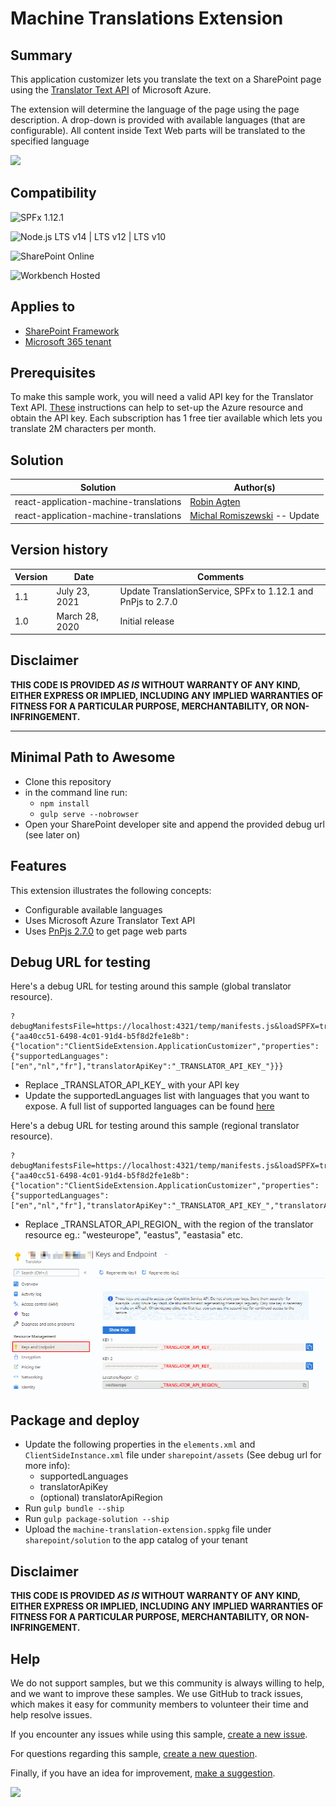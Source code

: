 # Machine Translations Extension

## Summary

This application customizer lets you translate the text on a SharePoint page using the [Translator Text API](https://azure.microsoft.com/en-us/services/cognitive-services/translator-text-api/) of Microsoft Azure. 

The extension will determine the language of the page using the page description. A drop-down is provided with available languages (that are configurable). All content inside Text Web parts will be translated to the specified language

![](./assets/sample.gif)

## Compatibility

![SPFx 1.12.1](https://img.shields.io/badge/SPFx-1.12.1-green.svg)

![Node.js LTS v14 | LTS v12 | LTS v10](https://img.shields.io/badge/Node.js-LTS%20v14%20%7C%20LTS%20v12%20%7C%20LTS%20v10-green.svg) 

![SharePoint Online](https://img.shields.io/badge/SharePoint-Online-red.svg)

![Workbench Hosted](https://img.shields.io/badge/Workbench-Hosted-yellow.svg)


## Applies to

* [SharePoint Framework](https://docs.microsoft.com/sharepoint/dev/spfx/sharepoint-framework-overview)
* [Microsoft 365 tenant](https://docs.microsoft.com/sharepoint/dev/spfx/set-up-your-developer-tenant)


## Prerequisites

To make this sample work, you will need a valid API key for the Translator Text API. [These](https://docs.microsoft.com/en-us/azure/cognitive-services/translator/translator-text-how-to-signup) instructions can help to set-up the Azure resource and obtain the API key. Each subscription has 1 free tier available which lets you translate 2M characters per month.

## Solution

Solution|Author(s)
--------|---------
react-application-machine-translations | [Robin Agten](https://twitter.com/AgtenRobin)
react-application-machine-translations | [Michal Romiszewski](https://twitter.com/romiszewski) -- Update

## Version history

Version|Date|Comments
-------|----|--------
1.1|July 23, 2021|Update TranslationService, SPFx to 1.12.1 and PnPjs to 2.7.0
1.0|March 28, 2020|Initial release

## Disclaimer

**THIS CODE IS PROVIDED *AS IS* WITHOUT WARRANTY OF ANY KIND, EITHER EXPRESS OR IMPLIED, INCLUDING ANY IMPLIED WARRANTIES OF FITNESS FOR A PARTICULAR PURPOSE, MERCHANTABILITY, OR NON-INFRINGEMENT.**

---

## Minimal Path to Awesome

- Clone this repository
- in the command line run:
  - `npm install`
  - `gulp serve --nobrowser`
- Open your SharePoint developer site and append the provided debug url (see later on)


## Features

This extension illustrates the following concepts:

- Configurable available languages
- Uses Microsoft Azure Translator Text API
- Uses [PnPjs 2.7.0](https://pnp.github.io/pnpjs/) to get page web parts

## Debug URL for testing

Here's a debug URL for testing around this sample (global translator resource).

```
?debugManifestsFile=https://localhost:4321/temp/manifests.js&loadSPFX=true&customActions={"aa40cc51-6498-4c01-91d4-b5f8d2fe1e8b":{"location":"ClientSideExtension.ApplicationCustomizer","properties":{"supportedLanguages":["en","nl","fr"],"translatorApiKey":"_TRANSLATOR_API_KEY_"}}}
```
 - Replace \_TRANSLATOR_API_KEY_ with your API key
 - Update the supportedLanguages list with languages that you want to expose. A full list of supported languages can be found [here](https://docs.microsoft.com/en-us/azure/cognitive-services/translator/language-support)

Here's a debug URL for testing around this sample (regional translator resource).

```
?debugManifestsFile=https://localhost:4321/temp/manifests.js&loadSPFX=true&customActions={"aa40cc51-6498-4c01-91d4-b5f8d2fe1e8b":{"location":"ClientSideExtension.ApplicationCustomizer","properties":{"supportedLanguages":["en","nl","fr"],"translatorApiKey":"_TRANSLATOR_API_KEY_","translatorApiRegion":"_TRANSLATOR_API_REGION_"}}}
```
- Replace \_TRANSLATOR_API_REGION_ with the region of the translator resource eg.: "westeurope", "eastus", "eastasia" etc.

![](./assets/azure_translator_service.png)

 ## Package and deploy

  - Update the following properties in the `elements.xml` and `ClientSideInstance.xml` file under `sharepoint/assets` (See debug url for more info):
    - supportedLanguages
    - translatorApiKey
    - (optional) translatorApiRegion
  - Run `gulp bundle --ship`
  - Run `gulp package-solution --ship`
  - Upload the `machine-translation-extension.sppkg` file under `sharepoint/solution` to the app catalog of your tenant

## Disclaimer
**THIS CODE IS PROVIDED *AS IS* WITHOUT WARRANTY OF ANY KIND, EITHER EXPRESS OR IMPLIED, INCLUDING ANY IMPLIED WARRANTIES OF FITNESS FOR A PARTICULAR PURPOSE, MERCHANTABILITY, OR NON-INFRINGEMENT.**

## Help

We do not support samples, but we this community is always willing to help, and we want to improve these samples. We use GitHub to track issues, which makes it easy for  community members to volunteer their time and help resolve issues.

If you encounter any issues while using this sample, [create a new issue](https://github.com/pnp/sp-dev-fx-extensions/issues/new?assignees=&labels=Needs%3A+Triage+%3Amag%3A%2Ctype%3Abug-suspected&template=bug-report.yml&sample=react-application-machine-translations&authors=@mromiszewski%20@agtenr&title=react-application-machine-translations%20-%20).

For questions regarding this sample, [create a new question](https://github.com/pnp/sp-dev-fx-extensions/issues/new?assignees=&labels=Needs%3A+Triage+%3Amag%3A%2Ctype%3Abug-suspected&template=question.yml&sample=react-application-machine-translations&authors=@mromiszewski%20@agtenr&title=react-application-machine-translations%20-%20).

Finally, if you have an idea for improvement, [make a suggestion](https://github.com/pnp/sp-dev-fx-extensions/issues/new?assignees=&labels=Needs%3A+Triage+%3Amag%3A%2Ctype%3Abug-suspected&template=suggestion.yml&sample=react-application-machine-translations&authors=@mromiszewski%20@agtenr&title=react-application-machine-translations%20-%20).


<img src="https://pnptelemetry.azurewebsites.net/sp-dev-fx-extensions/samples/react-application-machine-translations" />
